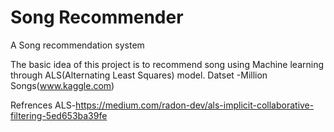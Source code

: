 # Song Recommender

A Song recommendation system


The basic idea of this project is to recommend song using Machine learning through ALS(Alternating Least Squares) model.
Datset -Million Songs(www.kaggle.com)

Refrences
ALS-https://medium.com/radon-dev/als-implicit-collaborative-filtering-5ed653ba39fe


